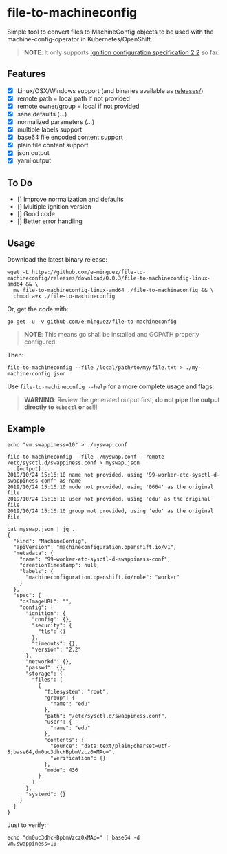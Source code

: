 # file-to-machineconfig

Simple tool to convert files to MachineConfig objects to be used with the machine-config-operator in Kubernetes/OpenShift.

> **NOTE**: It only supports [Ignition configuration specification 2.2](https://coreos.com/ignition/docs/latest/configuration-v2_2.html) so far.

## Features

- [x] Linux/OSX/Windows support (and binaries available as [releases/](releases))
- [x] remote path = local path if not provided
- [x] remote owner/group = local if not provided
- [x] sane defaults (...)
- [x] normalized parameters (...)
- [x] multiple labels support
- [x] base64 file encoded content support
- [x] plain file content support
- [x] json output
- [x] yaml output

## To Do

- [] Improve normalization and defaults
- [] Multiple ignition version
- [] Good code
- [] Better error handling

## Usage

Download the latest binary release:

```shell
wget -L https://github.com/e-minguez/file-to-machineconfig/releases/download/0.0.3/file-to-machineconfig-linux-amd64 && \
  mv file-to-machineconfig-linux-amd64 ./file-to-machineconfig && \
  chmod a+x ./file-to-machineconfig
```

Or, get the code with:

```shell
go get -u -v github.com/e-minguez/file-to-machineconfig
```

> **NOTE**: This means go shall be installed and GOPATH properly configured.

Then:

```shell
file-to-machineconfig --file /local/path/to/my/file.txt > ./my-machine-config.json
```

Use `file-to-machineconfig --help` for a more complete usage and flags.

> **WARNING**: Review the generated output first, **do not pipe the output directly to `kubectl` or `oc`**!!!

## Example

```shell
echo "vm.swappiness=10" > ./myswap.conf

file-to-machineconfig --file ./myswap.conf --remote /etc/sysctl.d/swappiness.conf > myswap.json
...[output]...
2019/10/24 15:16:10 name not provided, using '99-worker-etc-sysctl-d-swappiness-conf' as name
2019/10/24 15:16:10 mode not provided, using '0664' as the original file
2019/10/24 15:16:10 user not provided, using 'edu' as the original file
2019/10/24 15:16:10 group not provided, using 'edu' as the original file

cat myswap.json | jq .
{
  "kind": "MachineConfig",
  "apiVersion": "machineconfiguration.openshift.io/v1",
  "metadata": {
    "name": "99-worker-etc-sysctl-d-swappiness-conf",
    "creationTimestamp": null,
    "labels": {
      "machineconfiguration.openshift.io/role": "worker"
    }
  },
  "spec": {
    "osImageURL": "",
    "config": {
      "ignition": {
        "config": {},
        "security": {
          "tls": {}
        },
        "timeouts": {},
        "version": "2.2"
      },
      "networkd": {},
      "passwd": {},
      "storage": {
        "files": [
          {
            "filesystem": "root",
            "group": {
              "name": "edu"
            },
            "path": "/etc/sysctl.d/swappiness.conf",
            "user": {
              "name": "edu"
            },
            "contents": {
              "source": "data:text/plain;charset=utf-8;base64,dm0uc3dhcHBpbmVzcz0xMAo=",
              "verification": {}
            },
            "mode": 436
          }
        ]
      },
      "systemd": {}
    }
  }
}
```

Just to verify:

```shell
echo "dm0uc3dhcHBpbmVzcz0xMAo=" | base64 -d
vm.swappiness=10
```
